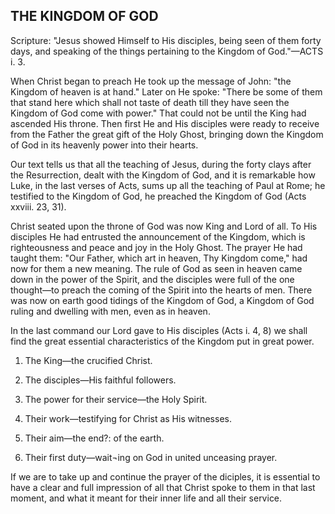 ## THE KINGDOM OF GOD ##

Scripture: "Jesus showed Himself to His disciples, being seen of them forty days, and speaking of the things pertaining to the Kingdom of God."—ACTS i. 3.



When Christ began to preach He took up the message of John: "the Kingdom of heaven is at hand." Later on He spoke: "There be some of them that stand here which shall not taste of death till they have seen the Kingdom of God come with power." That could not be until the King had ascended His throne. Then first He and His disciples were ready to receive from the Father the great gift of the Holy Ghost, bringing down the Kingdom of God in its heavenly power into their hearts.



Our text tells us that all the teaching of Jesus, during the forty clays after the Resurrection, dealt with the Kingdom of God, and it is remarkable how Luke, in the last verses of Acts, sums up all the teaching of Paul at Rome; he testified to the Kingdom of God, he preached the Kingdom of God (Acts xxviii. 23, 31).



Christ seated upon the throne of God was now King and Lord of all. To His disciples He had entrusted the announcement of the Kingdom, which is righteousness and peace and joy in the Holy Ghost. The prayer He had taught them: "Our Father, which art in heaven, Thy Kingdom come," had now for them a new meaning. The rule of God as seen in heaven came down in the power of the Spirit, and the disciples were full of the one thought—to preach the coming of the Spirit into the hearts of men. There was now on earth good tidings of the Kingdom of God, a Kingdom of God ruling and dwelling with men, even as in heaven.



In the last command our Lord gave to His disciples (Acts i. 4, 8) we shall find the great essential characteristics of the Kingdom put in great power.



1. The King—the crucified Christ.

2. The disciples—His faithful followers.

3. The power for their service—the Holy Spirit.

4. Their work—testifying for Christ as His witnesses.

5. Their aim—the end?: of the earth.

6. Their first duty—wait¬ing on God in united unceasing prayer.



If we are to take up and continue the prayer of the diciples, it is essential to have a clear and full impression of all that Christ spoke to them in that last moment, and what it meant for their inner life and all their service.

